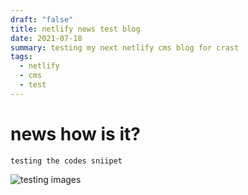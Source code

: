 ```yaml
---
draft: "false"
title: netlify news test blog
date: 2021-07-18
summary: testing my next netlify cms blog for crast
tags:
  - netlify
  - cms
  - test
---
```

# news how is it?

`testing the codes sniipet`

![testing images](/static/images/as-graphic-animal-ages.jpg "md test")